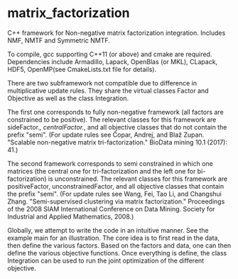 # matrix_factorization

C++ framework for Non-negative matrix factorization integration. Includes NMF, NMTF and Symmetric NMTF.

To compile, gcc supporting C++11 (or above) and cmake are required.
Dependencies include Armadillo, Lapack, OpenBlas (or MKL), CLapack, HDF5, OpenMP(see CmakeLists.txt file for details).

There are two subframework not compatible due to difference in multiplicative update rules. They share the virtual classes Factor and Objective as well as the class Integration.

The first one corresponds to fully non-negative framework (all factors are constrained to be positive). The relevant classes for this framework are sideFactor.*, centralFactor.*, and all objective classes that do not contain the prefix "semi". (For update rules see Čopar, Andrej, and Blaž Zupan. "Scalable non-negative matrix tri-factorization." BioData mining 10.1 (2017): 41.)

The second framework corresponds to semi constrained in which one matrices (the central one for tri-factorization and the left one for bi-factorization) is unconstrained. The relevant classes for this framework are positiveFactor, unconstrainedFactor, and all objective classes that contain the prefix "semi". (For update rules see Wang, Fei, Tao Li, and Changshui Zhang. "Semi-supervised clustering via matrix factorization." Proceedings of the 2008 SIAM International Conference on Data Mining. Society for Industrial and Applied Mathematics, 2008.)

Globally, we attempt to write the code in an intuitive manner. See the example main for an illustration. The core idea is to first read in the data, then define the various factors. Based on the factors and data, one can then define the various objective functions. Once everything is define, the class Integration can be used to run the joint optimization of the different objective.
